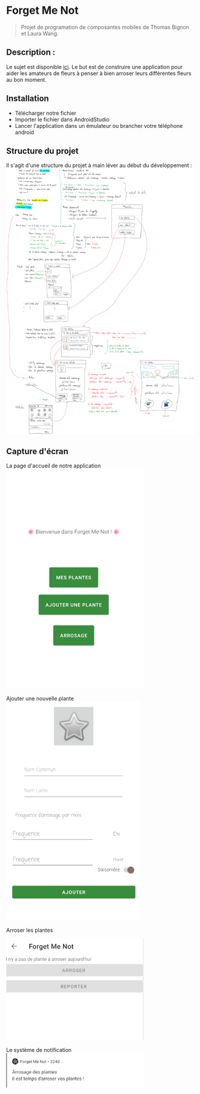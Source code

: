 # Forget Me Not

>Projet de programation de composantes mobiles de Thomas Bignon et Laura Wang.

## Description :

Le sujet est disponible [ici](docs/sujet.pdf). Le but est de construire une application pour aider les amateurs de fleurs à penser à bien arroser leurs différentes fleurs au bon moment.

## Installation 

* Télécharger notre fichier 
* Importer le fichier dans AndroidStudio
* Lancer l'application dans un émulateur ou brancher votre téléphone android

## Structure du projet

Il s'agit d'une structure du projet à main léver au début du développement : ![brouillon](docs/Structure_Brouillopn.png)

## Capture d'écran

La page d'accueil de notre application
![image](docs/Accueil.png)

Ajouter une nouvelle plante
![image](docs/ajout.png)

Arroser les plantes

![image](docs/arroser.png)

Le système de notification
![image](docs/notif.png)

